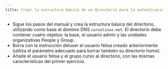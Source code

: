 ```yaml
---
title: Crear la estructura básica de un directorio para la autenticación de usuarios
---
```


* Sigue los pasos del manual y crea la estructura básica del directorio, utilizando como base el dominio DNS `cursolinux.net`. El directorio debe contener cuatro objetos: la base, el usuario admin y las unidades organizativas People y Group.
* Borra con la instrucción deluser el usuario felisa creado anteriormente (utiliza el parámetro adecuado para borrar también su directorio home).
* Añade el usuario felisa y el grupo curso al directorio, con las mismas características del primer ejercicio.
